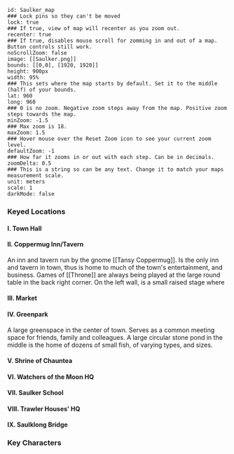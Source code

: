 
```leaflet  
id: Saulker_map  
### Lock pins so they can't be moved  
lock: true  
### If true, view of map will recenter as you zoom out.  
recenter: true  
### If true, disables mouse scroll for zomming in and out of a map. Button controls still work.  
noScrollZoom: false  
image: [[Saulker.png]]
bounds: [[0,0], [1920, 1920]]  
height: 900px  
width: 95%  
### This sets where the map starts by default. Set it to the middle (half) of your bounds.  
lat: 960
long: 960  
### 0 is no zoom. Negative zoom steps away from the map. Positive zoom steps towards the map.  
minZoom: -1.5  
### Max zoom is 18.  
maxZoom: 1.5  
### Hover mouse over the Reset Zoom icon to see your current zoom level.  
defaultZoom: -1  
### How far it zooms in or out with each step. Can be in decimals.  
zoomDelta: 0.5  
### This is a string so can be any text. Change it to match your maps measurement scale.  
unit: meters  
scale: 1  
darkMode: false  
```
### Keyed Locations
#### I. Town Hall
#### II. Coppermug Inn/Tavern
An inn and tavern run by the gnome [[Tansy Coppermug]]. Is the only inn and tavern in town, thus is home to much of the town's entertainment, and business. Games of [[Throne]] are always being played at the large round table in the back right corner. On the left wall, is a small raised stage where 
#### III. Market
#### IV. Greenpark
A large greenspace in the center of town. Serves as a common meeting space  for friends, family and colleagues. A large circular stone pond in the middle is the home of dozens of small fish, of varying types, and sizes.

#### V. Shrine of Chauntea
#### VI. Watchers of the Moon HQ
#### VII. Saulker School
#### VIII. Trawler Houses' HQ
#### IX. Saulklong Bridge

### Key Characters